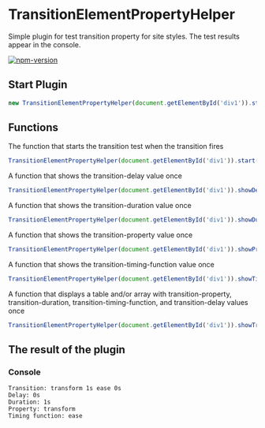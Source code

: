 # TransitionElementPropertyHelper
Simple plugin for test transition property for site styles. The test results appear in the console.

[![npm-version](https://img.shields.io/npm/v/transition-element-property-helper)](https://www.npmjs.com/package/transition-element-property-helper)


## Start Plugin

```javascript
new TransitionElementPropertyHelper(document.getElementById('div1')).start();
```

## Functions

The function that starts the transition test when the transition fires

```javascript
TransitionElementPropertyHelper(document.getElementById('div1')).start();
```

A function that shows the transition-delay value once

```javascript
TransitionElementPropertyHelper(document.getElementById('div1')).showDelay();
```

A function that shows the transition-duration value once

```javascript
TransitionElementPropertyHelper(document.getElementById('div1')).showDuration();
```

A function that shows the transition-property value once

```javascript
TransitionElementPropertyHelper(document.getElementById('div1')).showProperty();
```


A function that shows the transition-timing-function value once

```javascript
TransitionElementPropertyHelper(document.getElementById('div1')).showTimingFunction();
```

A function that displays a table and/or array with transition-property,
transition-duration, transition-timing-function, and transition-delay values once

```javascript
TransitionElementPropertyHelper(document.getElementById('div1')).showTransitionTable();
```

## The result of the plugin
### Console
```
Transition: transform 1s ease 0s
Delay: 0s
Duration: 1s
Property: transform
Timing function: ease
```
